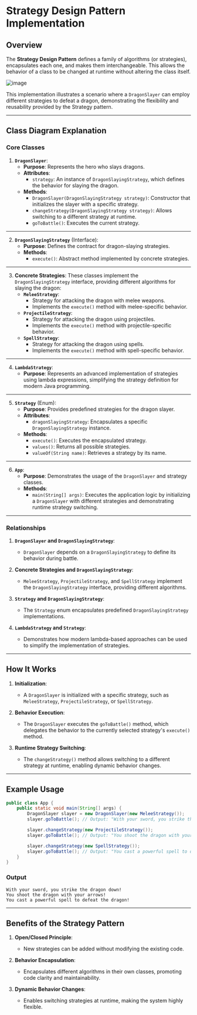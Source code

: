# Strategy Design Pattern Implementation

## Overview

The **Strategy Design Pattern** defines a family of algorithms (or strategies), encapsulates each one, and makes them interchangeable. This allows the behavior of a class to be changed at runtime without altering the class itself. 

![image](https://github.com/user-attachments/assets/dde79d05-0bc6-4710-8943-78b507005e1e)

This implementation illustrates a scenario where a `DragonSlayer` can employ different strategies to defeat a dragon, demonstrating the flexibility and reusability provided by the Strategy pattern.

---

## Class Diagram Explanation

### **Core Classes**

1. **`DragonSlayer`**:
   - **Purpose**: Represents the hero who slays dragons.
   - **Attributes**:
     - `strategy`: An instance of `DragonSlayingStrategy`, which defines the behavior for slaying the dragon.
   - **Methods**:
     - `DragonSlayer(DragonSlayingStrategy strategy)`: Constructor that initializes the slayer with a specific strategy.
     - `changeStrategy(DragonSlayingStrategy strategy)`: Allows switching to a different strategy at runtime.
     - `goToBattle()`: Executes the current strategy.

---

2. **`DragonSlayingStrategy`** (Interface):
   - **Purpose**: Defines the contract for dragon-slaying strategies.
   - **Methods**:
     - `execute()`: Abstract method implemented by concrete strategies.

---

3. **Concrete Strategies**:
   These classes implement the `DragonSlayingStrategy` interface, providing different algorithms for slaying the dragon:
   - **`MeleeStrategy`**:
     - Strategy for attacking the dragon with melee weapons.
     - Implements the `execute()` method with melee-specific behavior.
   - **`ProjectileStrategy`**:
     - Strategy for attacking the dragon using projectiles.
     - Implements the `execute()` method with projectile-specific behavior.
   - **`SpellStrategy`**:
     - Strategy for attacking the dragon using spells.
     - Implements the `execute()` method with spell-specific behavior.

---

4. **`LambdaStrategy`**:
   - **Purpose**: Represents an advanced implementation of strategies using lambda expressions, simplifying the strategy definition for modern Java programming.

---

5. **`Strategy`** (Enum):
   - **Purpose**: Provides predefined strategies for the dragon slayer.
   - **Attributes**:
     - `dragonSlayingStrategy`: Encapsulates a specific `DragonSlayingStrategy` instance.
   - **Methods**:
     - `execute()`: Executes the encapsulated strategy.
     - `values()`: Returns all possible strategies.
     - `valueOf(String name)`: Retrieves a strategy by its name.

---

6. **`App`**:
   - **Purpose**: Demonstrates the usage of the `DragonSlayer` and strategy classes.
   - **Methods**:
     - `main(String[] args)`: Executes the application logic by initializing a `DragonSlayer` with different strategies and demonstrating runtime strategy switching.

---

### **Relationships**

1. **`DragonSlayer` and `DragonSlayingStrategy`**:
   - `DragonSlayer` depends on a `DragonSlayingStrategy` to define its behavior during battle.

2. **Concrete Strategies and `DragonSlayingStrategy`**:
   - `MeleeStrategy`, `ProjectileStrategy`, and `SpellStrategy` implement the `DragonSlayingStrategy` interface, providing different algorithms.

3. **`Strategy` and `DragonSlayingStrategy`**:
   - The `Strategy` enum encapsulates predefined `DragonSlayingStrategy` implementations.

4. **`LambdaStrategy` and `Strategy`**:
   - Demonstrates how modern lambda-based approaches can be used to simplify the implementation of strategies.

---

## How It Works

1. **Initialization**:
   - A `DragonSlayer` is initialized with a specific strategy, such as `MeleeStrategy`, `ProjectileStrategy`, or `SpellStrategy`.

2. **Behavior Execution**:
   - The `DragonSlayer` executes the `goToBattle()` method, which delegates the behavior to the currently selected strategy's `execute()` method.

3. **Runtime Strategy Switching**:
   - The `changeStrategy()` method allows switching to a different strategy at runtime, enabling dynamic behavior changes.

---

## Example Usage

```java
public class App {
    public static void main(String[] args) {
        DragonSlayer slayer = new DragonSlayer(new MeleeStrategy());
        slayer.goToBattle(); // Output: "With your sword, you strike the dragon down!"

        slayer.changeStrategy(new ProjectileStrategy());
        slayer.goToBattle(); // Output: "You shoot the dragon with your arrows!"

        slayer.changeStrategy(new SpellStrategy());
        slayer.goToBattle(); // Output: "You cast a powerful spell to defeat the dragon!"
    }
}
```

### **Output**
```
With your sword, you strike the dragon down!
You shoot the dragon with your arrows!
You cast a powerful spell to defeat the dragon!
```

---

## Benefits of the Strategy Pattern

1. **Open/Closed Principle**:
   - New strategies can be added without modifying the existing code.
   
2. **Behavior Encapsulation**:
   - Encapsulates different algorithms in their own classes, promoting code clarity and maintainability.

3. **Dynamic Behavior Changes**:
   - Enables switching strategies at runtime, making the system highly flexible.
